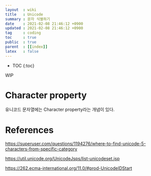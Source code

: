 ```yaml
---
layout  : wiki
title   : Unicode
summary : 문자 식별하기
date    : 2021-02-08 21:46:12 +0900
updated : 2021-02-08 21:46:12 +0900
tag     : coding
toc     : true
public  : true
parent  : [[index]]
latex   : false
---
```

* TOC
{:toc}

WIP

# Character property

유니코드 문자열에는 Character property라는 개념이 있다.

# References

https://superuser.com/questions/1194276/where-to-find-unicode-5-characters-from-specific-category

https://util.unicode.org/UnicodeJsps/list-unicodeset.jsp

https://262.ecma-international.org/11.0/#prod-UnicodeIDStart
